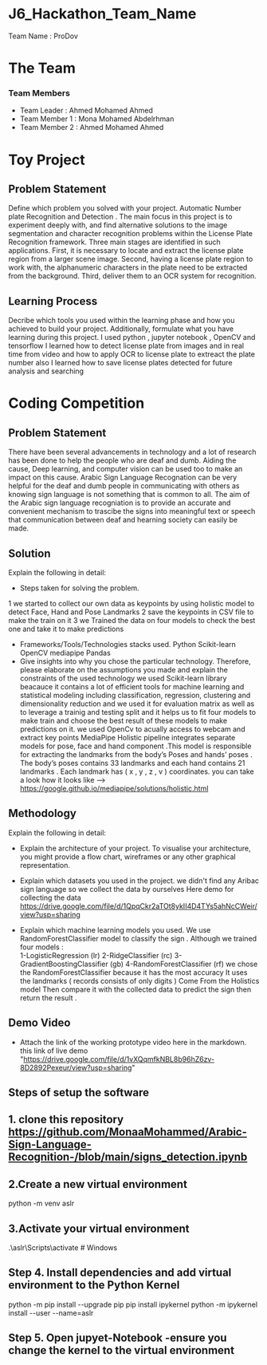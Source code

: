 # J6_Hackathon_Team_Name
Team Name : ProDov

# The Team
### Team Members
* Team Leader :   Ahmed Mohamed Ahmed 
* Team Member 1 : Mona Mohamed Abdelrhman 
* Team Member 2 : Ahmed Mohamed Ahmed 


# Toy Project
## Problem Statement
Define which problem you solved with your project.
Automatic Number plate Recognition and Detection .
The main focus in this project is to experiment deeply with, and find
alternative solutions to the image segmentation and character recognition problems
within the License Plate Recognition framework. Three main stages are identified in
such applications. 
First, it is necessary to locate and extract the license plate region from a larger
scene image. Second, having a license plate region to work with, the alphanumeric
characters in the plate need to be extracted from the background. Third, deliver
them to an OCR system for recognition.

## Learning Process
Decribe which tools you used within the learning phase and how you achieved to build your project. Additionally, formulate what you have learning during this project.
I used python , jupyter notebook , OpenCV  and tensorflow 
I learned how to detect license plate from images and in real time from video and how to apply OCR to license  plate to extreact the plate number also I learned how to save license plates detected for future analysis and searching


 
# Coding Competition
## Problem Statement 
There have been several advancements in technology and a lot of research has been done to help the people who are deaf and dumb. Aiding the cause, Deep learning, and computer vision can be used too to make an impact on this cause.
Arabic Sign Language Recognation can be very helpful for the deaf and dumb people in communicating with others as knowing sign language is not something that is common to all.
The aim of the Arabic sign language recogniation is to provide an accurate and convenient mechanism to trascibe the signs into meaningful text or speech that communication between deaf and hearning society can easily be made.  
## Solution
Explain the following in detail:
* Steps taken for solving the problem.

1 we started to collect our own data as keypoints by using holistic model to detect Face, Hand and Pose Landmarks
2 save the keypoints in CSV file to make the train on it 
3 we Trained the data on four models to check the best one and take it to make predictions
* Frameworks/Tools/Technologies stacks used.
 Python 
 Scikit-learn 
 OpenCV
 mediapipe 
 Pandas 
* Give insights into why you chose the particular technology. Therefore, please elaborate on the assumptions you made and explain the constraints of the used technology
we used Scikit-learn library beacauce it contains  a lot of efficient  tools for machine learning and statistical modeling including classification, regression, clustering and dimensionality reduction and we used it for evaluation matrix as well as to leverage a trainig and testing split and it helps us to fit four models to make train and choose the best result of these models to make predictions on it. 
we used OpenCv to acually  access to webcam and extract  key points 
MediaPipe Holistic pipeline integrates separate models for pose, face and hand component .This model is responsible for extracting the landmarks from the body’s Poses and hands’ poses .
The body’s poses contains 33 landmarks and each hand contains 21 landmarks .
Each landmark has ( x , y , z , v ) coordinates. 
you can take a look how it looks like -->  https://google.github.io/mediapipe/solutions/holistic.html
## Methodology 
Explain the following in detail:
  * Explain the architecture of your project. To visualise your architecture, you might provide a flow chart, wireframes or any other graphical representation. 

  * Explain which datasets you used in the project. 
   we didn't find any Aribac sign language so we collect the data by ourselves 
   Here demo for collecting the data  https://drive.google.com/file/d/1QpqCkr2aTOt8ykII4D4TYs5ahNcCWeir/view?usp=sharing
  * Explain which machine learning models you used.
   We use RandomForestClassifier model to classify the sign .
  Although we trained four models :  
	1-LogisticRegression  (lr)
	2-RidgeClassifier (rc)
 	3-GradientBoostingClassifier (gb) 
	4-RandomForestClassifier  (rf)
 we chose the RandomForestClassifier because it has the most accuracy 
 It uses the landmarks ( records consists of only digits ) Come From the Holistics model
 Then compare it with the collected data to predict the sign then return the result .  


## Demo Video
* Attach the link of the working prototype video here in the markdown.
this link of live demo
"https://drive.google.com/file/d/1vXQqmfkNBL8b96hZ6zv-8D2892Pexeur/view?usp=sharing"
## Steps of setup the software 
## 1. clone this repository https://github.com/MonaaMohammed/Arabic-Sign-Language-Recognition-/blob/main/signs_detection.ipynb
## 2.Create a new virtual environment 
python -m venv aslr
## 3.Activate your virtual environment
.\aslr\Scripts\activate # Windows
## Step 4. Install dependencies and add virtual environment to the Python Kernel
python -m pip install --upgrade pip
pip install ipykernel
python -m ipykernel install --user --name=aslr 
## Step 5. Open jupyet-Notebook  -ensure you change the kernel to the virtual environment 



